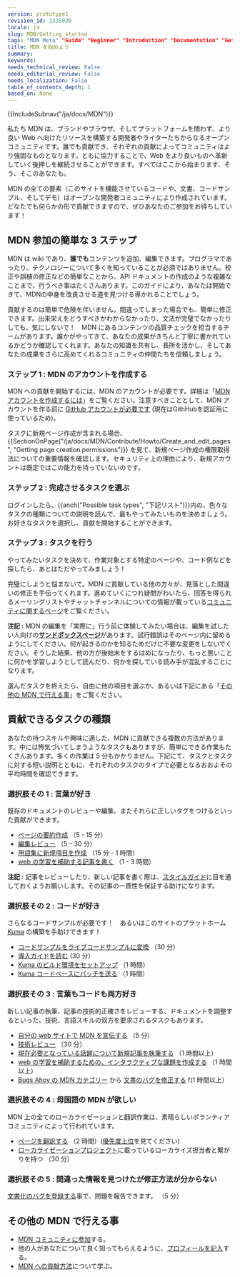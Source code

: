 ```yaml
---
version: prototype1
revision_id: 1335039
locale: ja
slug: MDN/Getting_started
tags: "MDN Meta" "Guide" "Beginner" "Introduction" "Documentation" "Getting Started" "New Contributors"
title: MDN を始めよう
summary: 
keywords: 
needs_technical_review: False
needs_editorial_review: False
needs_localization: False
table_of_contents_depth: 1
based_on: None
---
```

<div>{{IncludeSubnav("/ja/docs/MDN")}}</div>

<p>私たち MDN は、ブランドやブラウザ、そしてプラットフォームを問わず、より良い Web へ向けたリソースを構築する開発者やライターたちからなるオープンコミュニティです。誰でも貢献でき、それぞれの貢献によってコミュニティはより強固なものとなります。ともに協力することで、Web をより良いものへ革新していく後押しを継続させることができます。すべてはここから始まります、そう、そこのあなたも。</p>

<p>MDN の全ての要素（このサイトを機能させているコードや、文書、コードサンプル、そしてデモ）はオープンな開発者コミュニティにより作成されています。どなたでも何らかの形で貢献できますので、ぜひあなたのご参加をお待ちしています！</p>

<h2 id="3_Simple_steps_to_MDN" name="3_Simple_steps_to_MDN">MDN 参加の簡単な 3 ステップ</h2>

<p><span class="seoSummary">MDN は wiki であり、<strong>誰でも</strong>コンテンツを追加、編集できます。プログラマであったり、テクノロジーについて多くを知っていることが必須ではありません。校正や誤植の修正などの簡単なことから、API ドキュメントの作成のような複雑なことまで、行うべき事はたくさんあります。このガイドにより、あなたは開始できて、MDNの中身を改良させる道を見つける導かれることでしょう。</span></p>

<p>貢献するのは簡単で危険を伴いません。間違ってしまった場合でも、簡単に修正できます。出来栄えをどうすべきかわからなかったり、文法が完璧でなかったりしても、気にしないで！　MDN にあるコンテンツの品質チェックを担当するチームがあります。誰かがやってきて、あなたの成果がきちんと丁寧に書かれているかどうか確認してくれます。あなたの知識を共有し、長所を活かし、そしてあなたの成果をさらに高めてくれるコミュニティの仲間たちを信頼しましょう。</p>

<h3 id="Step_1_Create_an_account_on_MDN" name="Step_1_Create_an_account_on_MDN">ステップ 1 : MDN のアカウントを作成する</h3>

<p>MDN への貢献を開始するには、MDN のアカウントが必要です。詳細は「<a href="/ja/docs/MDN/Contribute/Howto/Create_an_MDN_account">MDN アカウントを作成するには</a>」をご覧ください。注意すべきこととして、MDN アカウントを作る前に&nbsp;<a href="https://github.com/join">GitHub アカウントが必要です</a>&nbsp;(現在はGithHubを認証用に使っているため)。</p>

<p>タスクに新規ページ作成が含まれる場合、{{SectionOnPage("/ja/docs/MDN/Contribute/Howto/Create_and_edit_pages", "Getting page creation permissions")}} を見て、新規ページ作成の権限取得法についての重要情報を確認します。セキュリティ上の理由により、新規アカウントは既定ではこの能力を持っていないのです。</p>

<h3 id="Step_2_Pick_a_task_to_complete" name="Step_2_Pick_a_task_to_complete">ステップ 2 : 完成させるタスクを選ぶ</h3>

<p>ログインしたら、{{anch("Possible task types", "下記リスト")}}内の、色々なタスクの種類についての説明を読んで、最もやってみたいものを決めましょう。お好きなタスクを選択し、貢献を開始することができます。</p>

<h3 id="Step_3_Do_the_task" name="Step_3_Do_the_task">ステップ 3 : タスクを行う</h3>

<p>やってみたいタスクを決めて、作業対象とする特定のページや、コード例などを探したら、あとはただやってみましょう！</p>

<p>完璧にしようと悩まないで。MDN に貢献している他の方々が、見落とした間違いの修正を手伝ってくれます。進めていくにつれ疑問がわいたら、回答を得られるメーリングリストやチャットチャンネルについての情報が載っている<a href="/ja/docs/MDN/Community">コミュニティに関するページ</a>をご覧ください。</p>

<div class="note">
<p><strong>注記 :</strong> MDN の編集を「実際に」行う前に体験してみたい場合は、編集を試したい人向けの<strong><a href="/ja/docs/Sandbox">サンドボックスページ</a></strong>があります。試行錯誤はそのページ内に留めるようにしてください。何が起きるのかを知るためだけに不要な変更をしないでください。そうした結果、他の方が後始末をするはめになったり、もっと悪いことに何かを学習しようとして読んだり、何かを探している読み手が混乱することになります。</p>
</div>

<p>選んだタスクを終えたら、自由に他の項目を選ぶか、あるいは下記にある「<a href="#Other_things_you_can_do_on_MDN">その他の MDN で行える事</a>」をご覧ください。</p>

<h2 id="Possible_task_types" name="Possible_task_types">貢献できるタスクの種類</h2>

<p>あなたの持つスキルや興味に適した、MDN に貢献できる複数の方法があります。中には怖気づいてしまうようなタスクもありますが、簡単にできる作業もたくさんあります。多くの作業は 5 分もかかりません。下記にて、タスクとタスクに対する短い説明とともに、それぞれのタスクのタイプで必要となるおおよその平均時間を確認できます。</p>

<h3 id="Option_1_I_like_words" name="Option_1_I_like_words">選択肢その 1 : 言葉が好き</h3>

<p>既存のドキュメントのレビューや編集、またそれらに正しいタグをつけるといった貢献ができます。</p>

<ul>
 <li><a href="/ja/docs/MDN/Contribute/Howto/Set_the_summary_for_a_page">ページの要約作成</a> （5 - 15 分）</li>
 <li><a href="/ja/docs/MDN/Contribute/Howto/Do_an_editorial_review">編集レビュー</a> （5 – 30 分）</li>
 <li><a href="/ja/docs/MDN/Contributing/Howto/Write_a_new_entry_in_the_Glossary">用語集に新規項目を作成</a> （15 分 - 1 時間）</li>
 <li><a href="/ja/docs/MDN/Contributing/How_to/Write_an_article_to_help_learning_the_web">web の学習を補助する記事を書く</a> （1 - 3 時間）</li>
</ul>

<div class="note">
<p><strong>注記 :</strong> 記事をレビューしたり、新しい記事を書く際は、<a href="/ja/docs/MDN/Contribute/Guidelines/Style_guide">スタイルガイド</a>に目を通しておくようお願いします。その記事の一貫性を保証する助けになります。</p>
</div>

<h3 id="Option_2_I_like_code" name="Option_2_I_like_code">選択肢その 2 : コードが好き</h3>

<p>さらなるコードサンプルが必要です！　あるいはこのサイトのプラットホーム <a href="https://developer.mozilla.org/ja/docs/MDN/Kuma">Kuma</a> の構築を手助けできます！</p>

<ul>
 <li><a href="/ja/docs/MDN/Contribute/Howto/Convert_code_samples_to_be_live">コードサンプルをライブコードサンプルに変換</a> （30 分）</li>
 <li><a href="https://wiki.mozilla.org/Webdev/GetInvolved/developer.mozilla.org">導入ガイドを読む</a>&nbsp;(30 分）</li>
 <li><a href="https://kuma.readthedocs.org/en/latest/installation-vagrant.html">Kuma のビルド環境をセットアップ</a> （1 時間）</li>
 <li><a href="https://github.com/mozilla/kuma#readme">Kuma コードベースにパッチを送る</a> （1 時間）</li>
</ul>

<h3 id="Option_3_I_like_both_words_and_code" name="Option_3_I_like_both_words_and_code">選択肢その 3 : 言葉もコードも両方好き</h3>

<p>新しい記事の執筆、記事の技術的正確さをレビューする、ドキュメントを調整するといった、技術、言語スキルの双方を要求されるタスクもあります。</p>

<ul>
 <li><a href="/ja/docs/MDN/About/Promote">自分の web サイトで MDN を宣伝する</a> （5 分）</li>
 <li><a href="/ja/docs/MDN/Contribute/Howto/Do_a_technical_review">技術レビュー</a> （30 分）</li>
 <li><a href="/ja/docs/MDN/Contribute/Creating_and_editing_pages#Creating_a_new_page">現在必要となっている話題について新規記事を執筆する</a> （1 時間以上）</li>
 <li><a href="/ja/docs/MDN/Contribute/Howto/Create_an_interactive_exercise_to_help_learning_the_web">web の学習を補助するための、インタラクティブな課題を作成する</a> （1 時間以上）</li>
 <li><a href="http://www.joshmatthews.net/bugsahoy/?mdn=1">Bugs Ahoy の MDN カテゴリー</a>&nbsp;から&nbsp;<a href="https://developer.mozilla.org/en-US/docs/MDN/Contribute/Howto/Resolve_a_mentored_developer_doc_request">文書のバグを修正する</a>&nbsp;f(1 時間以上）</li>
</ul>

<h3 id="Option_4_I_want_MDN_in_my_language" name="Option_4_I_want_MDN_in_my_language">選択肢その 4 : 母国語の MDN が欲しい</h3>

<p>MDN 上の全てのローカライゼーションと翻訳作業は、素晴らしいボランティアコミュニティによって行われています。</p>

<ul>
 <li><a href="/ja/docs/MDN/Contribute/Localize/Translating_pages">ページを翻訳する</a> （2 時間）(<a href="https://developer.mozilla.org/en-US/docs/MDN/Doc_status/l10nPriority">優先度上位</a>を見てください)</li>
 <li><a href="/ja/docs/MDN/Contribute/Localize/Localization_projects">ローカライゼーションプロジェクト</a>に載っているローカライズ担当者と繋がりを持つ （30 分）</li>
</ul>

<h3 id="Option_5_I_found_some_wrong_information_but_I_don't_know_how_to_fix_it" name="Option_5_I_found_some_wrong_information_but_I_don't_know_how_to_fix_it">選択肢その 5 : 間違った情報を見つけたが修正方法が分からない</h3>

<p><a class="external external-icon" href="https://bugzilla.mozilla.org/form.doc">文書化のバグを登録する</a>事で、問題を報告できます。 （5 分）</p>

<h2 id="Other_things_you_can_do_on_MDN" name="Other_things_you_can_do_on_MDN">その他の MDN で行える事</h2>

<ul>
 <li><a href="/ja/docs/MDN/Community">MDN コミュニティに参加</a>する。</li>
 <li>他の人があなたについて良く知ってもらえるように、<a href="/ja/profile">プロフィールを記入</a>する。</li>
 <li><a href="/ja/docs/MDN/Contribute">MDN への貢献方法</a>について学ぶ。</li>
</ul>

